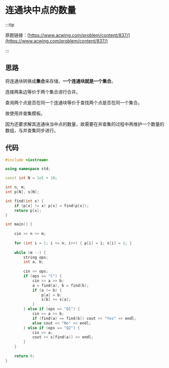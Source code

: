# 连通块中点的数量

:::tip

原题链接：[https://www.acwing.com/problem/content/837/](https://www.acwing.com/problem/content/837/)

:::

## 思路

将连通块转换成**集合**来存储，**一个连通块就是一个集合**。

连接两条边等价于两个集合进行合并。

查询两个点是否在同一个连通块等价于查找两个点是否在同一个集合。

故使用并查集模板。

因为还要求解其连通块当中点的数量，故需要在并查集的过程中再维护一个数量的数组，与并查集同步进行。



## 代码

```cpp
#include <iostream>

using namespace std;

const int N = 1e5 + 10;

int n, m;
int p[N], s[N];

int find(int x) {
    if (p[x] != x) p[x] = find(p[x]);
    return p[x];
}

int main() {
    
    cin >> n >> m;
    
    for (int i = 1; i <= n; i++) { p[i] = i; s[i] = 1; }
    
    while (m --) {
        string ops;
        int a, b;
        
        cin >> ops;
        if (ops == "C") {
            cin >> a >> b;
            a = find(a), b = find(b);
            if (a != b) {
                p[a] = b;
                s[b] += s[a];
            }
        } else if (ops == "Q1") {
            cin >> a >> b;
            if (find(a) == find(b)) cout << "Yes" << endl;
            else cout << "No" << endl;
        } else if (ops == "Q2") {
            cin >> a;
            cout << s[find(a)] << endl;
        }
    }
    
    return 0;
}
```

